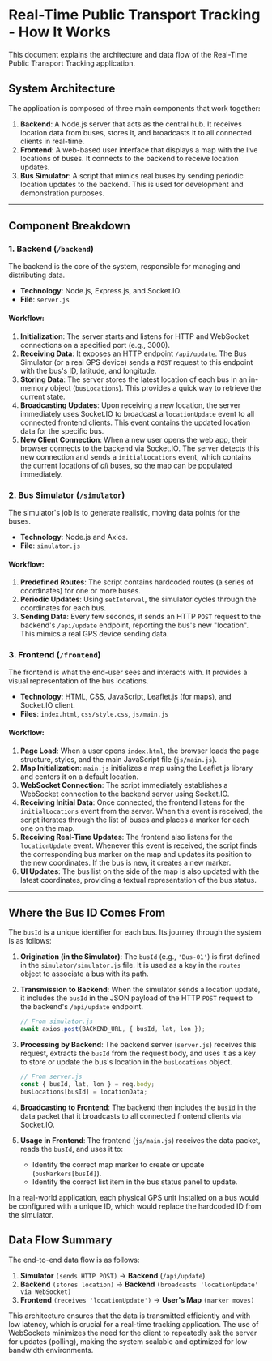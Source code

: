 # Real-Time Public Transport Tracking - How It Works

This document explains the architecture and data flow of the Real-Time Public Transport Tracking application.

## System Architecture

The application is composed of three main components that work together:

1.  **Backend**: A Node.js server that acts as the central hub. It receives location data from buses, stores it, and broadcasts it to all connected clients in real-time.
2.  **Frontend**: A web-based user interface that displays a map with the live locations of buses. It connects to the backend to receive location updates.
3.  **Bus Simulator**: A script that mimics real buses by sending periodic location updates to the backend. This is used for development and demonstration purposes.

---

## Component Breakdown

### 1. Backend (`/backend`)

The backend is the core of the system, responsible for managing and distributing data.

-   **Technology**: Node.js, Express.js, and Socket.IO.
-   **File**: `server.js`

#### Workflow:

1.  **Initialization**: The server starts and listens for HTTP and WebSocket connections on a specified port (e.g., 3000).
2.  **Receiving Data**: It exposes an HTTP endpoint `/api/update`. The Bus Simulator (or a real GPS device) sends a `POST` request to this endpoint with the bus's ID, latitude, and longitude.
3.  **Storing Data**: The server stores the latest location of each bus in an in-memory object (`busLocations`). This provides a quick way to retrieve the current state.
4.  **Broadcasting Updates**: Upon receiving a new location, the server immediately uses Socket.IO to broadcast a `locationUpdate` event to all connected frontend clients. This event contains the updated location data for the specific bus.
5.  **New Client Connection**: When a new user opens the web app, their browser connects to the backend via Socket.IO. The server detects this new connection and sends a `initialLocations` event, which contains the current locations of *all* buses, so the map can be populated immediately.

### 2. Bus Simulator (`/simulator`)

The simulator's job is to generate realistic, moving data points for the buses.

-   **Technology**: Node.js and Axios.
-   **File**: `simulator.js`

#### Workflow:

1.  **Predefined Routes**: The script contains hardcoded routes (a series of coordinates) for one or more buses.
2.  **Periodic Updates**: Using `setInterval`, the simulator cycles through the coordinates for each bus.
3.  **Sending Data**: Every few seconds, it sends an HTTP `POST` request to the backend's `/api/update` endpoint, reporting the bus's new "location". This mimics a real GPS device sending data.

### 3. Frontend (`/frontend`)

The frontend is what the end-user sees and interacts with. It provides a visual representation of the bus locations.

-   **Technology**: HTML, CSS, JavaScript, Leaflet.js (for maps), and Socket.IO client.
-   **Files**: `index.html`, `css/style.css`, `js/main.js`

#### Workflow:

1.  **Page Load**: When a user opens `index.html`, the browser loads the page structure, styles, and the main JavaScript file (`js/main.js`).
2.  **Map Initialization**: `main.js` initializes a map using the Leaflet.js library and centers it on a default location.
3.  **WebSocket Connection**: The script immediately establishes a WebSocket connection to the backend server using Socket.IO.
4.  **Receiving Initial Data**: Once connected, the frontend listens for the `initialLocations` event from the server. When this event is received, the script iterates through the list of buses and places a marker for each one on the map.
5.  **Receiving Real-Time Updates**: The frontend also listens for the `locationUpdate` event. Whenever this event is received, the script finds the corresponding bus marker on the map and updates its position to the new coordinates. If the bus is new, it creates a new marker.
6.  **UI Updates**: The bus list on the side of the map is also updated with the latest coordinates, providing a textual representation of the bus status.

---

## Where the Bus ID Comes From

The `busId` is a unique identifier for each bus. Its journey through the system is as follows:

1.  **Origination (in the Simulator)**: The `busId` (e.g., `'Bus-01'`) is first defined in the `simulator/simulator.js` file. It is used as a key in the `routes` object to associate a bus with its path.

2.  **Transmission to Backend**: When the simulator sends a location update, it includes the `busId` in the JSON payload of the HTTP `POST` request to the backend's `/api/update` endpoint.
    ```javascript
    // From simulator.js
    await axios.post(BACKEND_URL, { busId, lat, lon });
    ```

3.  **Processing by Backend**: The backend server (`server.js`) receives this request, extracts the `busId` from the request body, and uses it as a key to store or update the bus's location in the `busLocations` object.
    ```javascript
    // From server.js
    const { busId, lat, lon } = req.body;
    busLocations[busId] = locationData;
    ```

4.  **Broadcasting to Frontend**: The backend then includes the `busId` in the data packet that it broadcasts to all connected frontend clients via Socket.IO.

5.  **Usage in Frontend**: The frontend (`js/main.js`) receives the data packet, reads the `busId`, and uses it to:
    -   Identify the correct map marker to create or update (`busMarkers[busId]`).
    -   Identify the correct list item in the bus status panel to update.

In a real-world application, each physical GPS unit installed on a bus would be configured with a unique ID, which would replace the hardcoded ID from the simulator.

## Data Flow Summary

The end-to-end data flow is as follows:

1.  **Simulator** `(sends HTTP POST)` -> **Backend** (`/api/update`)
2.  **Backend** `(stores location)` -> **Backend** `(broadcasts 'locationUpdate' via WebSocket)`
3.  **Frontend** `(receives 'locationUpdate')` -> **User's Map** `(marker moves)`

This architecture ensures that the data is transmitted efficiently and with low latency, which is crucial for a real-time tracking application. The use of WebSockets minimizes the need for the client to repeatedly ask the server for updates (polling), making the system scalable and optimized for low-bandwidth environments.
